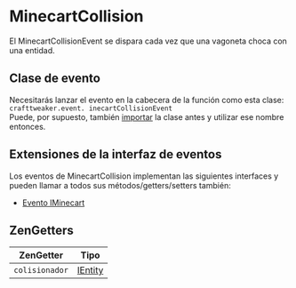 # MinecartCollision

El MinecartCollisionEvent se dispara cada vez que una vagoneta choca con una entidad.

## Clase de evento
Necesitarás lanzar el evento en la cabecera de la función como esta clase:  
`crafttweaker.event. inecartCollisionEvent`  
Puede, por supuesto, también [importar](/AdvancedFunctions/Import/) la clase antes y utilizar ese nombre entonces.

## Extensiones de la interfaz de eventos
Los eventos de MinecartCollision implementan las siguientes interfaces y pueden llamar a todos sus métodos/getters/setters también:

- [Evento IMinecart](/Vanilla/Events/Events/IMinecartEvent/)

## ZenGetters

| ZenGetter      | Tipo                                  |
| -------------- | ------------------------------------- |
| `colisionador` | [IEntity](/Vanilla/Entities/IEntity/) |
